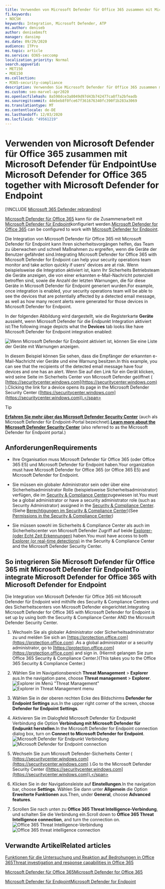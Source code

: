 ```yaml
---
title: Verwenden von Microsoft Defender für Office 365 zusammen mit Microsoft Defender für Endpoint
f1.keywords:
- NOCSH
keywords: Integration, Microsoft Defender, ATP
ms.author: deniseb
author: denisebmsft
manager: dansimp
ms.date: 09/29/2020
audience: ITPro
ms.topic: article
ms.service: O365-seccomp
localization_priority: Normal
search.appverid:
- MET150
- MOE150
ms.collection:
- M365-security-compliance
description: Verwenden Sie Microsoft Defender für Office 365 zusammen mit Microsoft Defender für Endpoint, um ausführlichere Informationen zu Bedrohungen für Ihre Geräte und e-Mail-Inhalte zu erhalten.
ms.custom: seo-marvel-apr2020
ms.openlocfilehash: 8a598dce3a8049d97d43b742477ca8f7a2bfeadb
ms.sourcegitcommit: 4debeb8f0fce67f361676340fc390f1b283a3069
ms.translationtype: MT
ms.contentlocale: de-DE
ms.lasthandoff: 12/03/2020
ms.locfileid: "49561219"
---
```

# <a name="use-microsoft-defender-for-office-365-together-with-microsoft-defender-for-endpoint"></a><span data-ttu-id="0a7d5-104">Verwenden von Microsoft Defender für Office 365 zusammen mit Microsoft Defender für Endpoint</span><span class="sxs-lookup"><span data-stu-id="0a7d5-104">Use Microsoft Defender for Office 365 together with Microsoft Defender for Endpoint</span></span>

[!INCLUDE [Microsoft 365 Defender rebranding](../includes/microsoft-defender-for-office.md)]


<span data-ttu-id="0a7d5-105">[Microsoft Defender für Office 365](office-365-atp.md) kann für die Zusammenarbeit mit [Microsoft Defender für Endpoint](https://docs.microsoft.com/windows/security/threat-protection)konfiguriert werden.</span><span class="sxs-lookup"><span data-stu-id="0a7d5-105">[Microsoft Defender for Office 365](office-365-atp.md) can be configured to work with [Microsoft Defender for Endpoint](https://docs.microsoft.com/windows/security/threat-protection).</span></span>

<span data-ttu-id="0a7d5-106">Die Integration von Microsoft Defender für Office 365 mit Microsoft Defender für Endpoint kann Ihren sicherheitsvorgängen helfen, das Team zu überwachen und schnell Maßnahmen zu ergreifen, wenn die Geräte der Benutzer gefährdet sind.</span><span class="sxs-lookup"><span data-stu-id="0a7d5-106">Integrating Microsoft Defender for Office 365 with Microsoft Defender for Endpoint can help your security operations team monitor and take action quickly if users' devices are at risk.</span></span> <span data-ttu-id="0a7d5-107">Wenn beispielsweise die Integration aktiviert ist, kann Ihr Sicherheits Betriebsteam die Geräte anzeigen, die von einer erkannten e-Mail-Nachricht potenziell betroffen sind, sowie die Anzahl der letzten Warnungen, die für diese Geräte in Microsoft Defender für Endpoint generiert wurden.</span><span class="sxs-lookup"><span data-stu-id="0a7d5-107">For example, once integration is enabled, your security operations team will be able to see the devices that are potentially affected by a detected email message, as well as how many recent alerts were generated for those devices in Microsoft Defender for Endpoint.</span></span> 

<span data-ttu-id="0a7d5-108">In der folgenden Abbildung wird dargestellt, wie die Registerkarte **Geräte** aussieht, wenn Microsoft Defender für die Endpunkt Integration aktiviert ist:</span><span class="sxs-lookup"><span data-stu-id="0a7d5-108">The following image depicts what the **Devices** tab looks like have Microsoft Defender for Endpoint integration enabled:</span></span>
  
![Wenn Microsoft Defender für Endpoint aktiviert ist, können Sie eine Liste der Geräte mit Warnungen anzeigen.](../../media/fec928ea-8f0c-44d7-80b9-a2e0a8cd4e89.PNG)
  
<span data-ttu-id="0a7d5-110">In diesem Beispiel können Sie sehen, dass die Empfänger der erkannten e-Mail-Nachricht vier Geräte und eine Warnung besitzen.</span><span class="sxs-lookup"><span data-stu-id="0a7d5-110">In this example, you can see that the recipients of the detected email message have four devices and one has an alert.</span></span> <span data-ttu-id="0a7d5-111">Wenn Sie auf den Link für ein Gerät klicken, wird seine Seite im Sicherheits Center von Microsoft Defender geöffnet ( [https://securitycenter.windows.com](https://securitycenter.windows.com) ).</span><span class="sxs-lookup"><span data-stu-id="0a7d5-111">Clicking the link for a device opens its page in the Microsoft Defender Security Center ([https://securitycenter.windows.com](https://securitycenter.windows.com)).</span></span>

> [!TIP]
> <span data-ttu-id="0a7d5-112">**[Erfahren Sie mehr über das Microsoft Defender Security Center](https://docs.microsoft.com/windows/security/threat-protection/microsoft-defender-atp/use)** (auch als Microsoft Defender für Endpoint-Portal bezeichnet).</span><span class="sxs-lookup"><span data-stu-id="0a7d5-112">**[Learn more about the Microsoft Defender Security Center](https://docs.microsoft.com/windows/security/threat-protection/microsoft-defender-atp/use)** (also referred to as the Microsoft Defender for Endpoint portal.)</span></span>
  
## <a name="requirements"></a><span data-ttu-id="0a7d5-113">Anforderungen</span><span class="sxs-lookup"><span data-stu-id="0a7d5-113">Requirements</span></span>

- <span data-ttu-id="0a7d5-114">Ihre Organisation muss Microsoft Defender für Office 365 (oder Office 365 E5) und Microsoft Defender für Endpoint haben.</span><span class="sxs-lookup"><span data-stu-id="0a7d5-114">Your organization must have Microsoft Defender for Office 365 (or Office 365 E5) and Microsoft Defender for Endpoint.</span></span>
    
- <span data-ttu-id="0a7d5-115">Sie müssen ein globaler Administrator sein oder über eine Sicherheitsadministrator Rolle (beispielsweise Sicherheitsadministrator) verfügen, die im [Security & Compliance Center](https://protection.office.com)zugewiesen ist.</span><span class="sxs-lookup"><span data-stu-id="0a7d5-115">You must be a global administrator or have a security administrator role (such as Security Administrator) assigned in the [Security & Compliance Center](https://protection.office.com).</span></span> <span data-ttu-id="0a7d5-116">(Siehe [Berechtigungen im Security & Compliance Center](permissions-in-the-security-and-compliance-center.md))</span><span class="sxs-lookup"><span data-stu-id="0a7d5-116">(See [Permissions in the Security & Compliance Center](permissions-in-the-security-and-compliance-center.md))</span></span>
    
- <span data-ttu-id="0a7d5-117">Sie müssen sowohl im Sicherheits & Compliance Center als auch im Sicherheitscenter von Microsoft Defender Zugriff auf beide [Explorer-(oder Echt Zeit Erkennungen)](threat-explorer.md) haben.</span><span class="sxs-lookup"><span data-stu-id="0a7d5-117">You must have access to both [Explorer (or real-time detections)](threat-explorer.md) in the Security & Compliance Center and the Microsoft Defender Security Center.</span></span>
    
## <a name="to-integrate-microsoft-defender-for-office-365-with-microsoft-defender-for-endpoint"></a><span data-ttu-id="0a7d5-118">So integrieren Sie Microsoft Defender für Office 365 mit Microsoft Defender für Endpoint</span><span class="sxs-lookup"><span data-stu-id="0a7d5-118">To integrate Microsoft Defender for Office 365 with Microsoft Defender for Endpoint</span></span>

<span data-ttu-id="0a7d5-119">Die Integration von Microsoft Defender für Office 365 mit Microsoft Defender für Endpoint wird mithilfe des Security & Compliance Centers und des Sicherheitscenters von Microsoft Defender eingerichtet.</span><span class="sxs-lookup"><span data-stu-id="0a7d5-119">Integrating Microsoft Defender for Office 365 with Microsoft Defender for Endpoint is set up by using both the Security & Compliance Center AND the Microsoft Defender Security Center.</span></span>
  
1. <span data-ttu-id="0a7d5-120">Wechseln Sie als globaler Administrator oder Sicherheitsadministrator zu und melden Sie sich an [https://protection.office.com](https://protection.office.com) .</span><span class="sxs-lookup"><span data-stu-id="0a7d5-120">As a global administrator or a security administrator, go to [https://protection.office.com](https://protection.office.com) and sign in.</span></span> <span data-ttu-id="0a7d5-121">(Hiermit gelangen Sie zum Office 365 Security & Compliance Center.)</span><span class="sxs-lookup"><span data-stu-id="0a7d5-121">(This takes you to the Office 365 Security & Compliance Center.)</span></span>
    
2. <span data-ttu-id="0a7d5-122">Wählen Sie im Navigationsbereich **Threat Management**  >  **Explorer** aus.</span><span class="sxs-lookup"><span data-stu-id="0a7d5-122">In the navigation pane, choose **Threat management** > **Explorer**.</span></span><br><span data-ttu-id="0a7d5-123">![Explorer im Menü "Threat Management"](../../media/ThreatMgmt-Explorer-nav.png)</span><span class="sxs-lookup"><span data-stu-id="0a7d5-123">![Explorer in Threat Management menu](../../media/ThreatMgmt-Explorer-nav.png)</span></span><br>
    
3. <span data-ttu-id="0a7d5-124">Wählen Sie in der oberen rechten Ecke des Bildschirms **Defender for Endpoint Settings** aus.</span><span class="sxs-lookup"><span data-stu-id="0a7d5-124">In the upper right corner of the screen, choose **Defender for Endpoint Settings**.</span></span>
    
4. <span data-ttu-id="0a7d5-125">Aktivieren Sie im Dialogfeld Microsoft Defender für Endpunkt Verbindung die Option **Verbindung mit Microsoft Defender für Endpunkt herstellen**.</span><span class="sxs-lookup"><span data-stu-id="0a7d5-125">In the Microsoft Defender for Endpoint connection dialog box, turn on **Connect to Microsoft Defender for Endpoint**.</span></span><br><span data-ttu-id="0a7d5-126">![Microsoft Defender für Endpunkt Verbindung](../../media/Explorer-WDATPConnection-dialog.png)</span><span class="sxs-lookup"><span data-stu-id="0a7d5-126">![Microsoft Defender for Endpoint connection](../../media/Explorer-WDATPConnection-dialog.png)</span></span><br>
    
5. <span data-ttu-id="0a7d5-127">Wechseln Sie zum Microsoft Defender-Sicherheits Center ( [https://securitycenter.windows.com](https://securitycenter.windows.com) ).</span><span class="sxs-lookup"><span data-stu-id="0a7d5-127">Go to the Microsoft Defender Security Center ([https://securitycenter.windows.com](https://securitycenter.windows.com)).</span></span>

6. <span data-ttu-id="0a7d5-128">Klicken Sie in der Navigationsleiste auf **Einstellungen**.</span><span class="sxs-lookup"><span data-stu-id="0a7d5-128">In the navigation bar, choose **Settings**.</span></span> <span data-ttu-id="0a7d5-129">Wählen Sie dann unter **Allgemein** die Option **Erweiterte Funktionen** aus.</span><span class="sxs-lookup"><span data-stu-id="0a7d5-129">Then, under **General**, choose **Advanced features**.</span></span>

7. <span data-ttu-id="0a7d5-130">Scrollen Sie nach unten zu **Office 365 Threat Intelligence-Verbindung**, und schalten Sie die Verbindung ein.</span><span class="sxs-lookup"><span data-stu-id="0a7d5-130">Scroll down to **Office 365 Threat Intelligence connection**, and turn the connection on.</span></span><br/><span data-ttu-id="0a7d5-131">![Office 365 Threat Intelligence-Verbindung](../../media/mdatp-oatptoggle.png)</span><span class="sxs-lookup"><span data-stu-id="0a7d5-131">![Office 365 threat intelligence connection](../../media/mdatp-oatptoggle.png)</span></span><br>

## <a name="related-articles"></a><span data-ttu-id="0a7d5-132">Verwandte Artikel</span><span class="sxs-lookup"><span data-stu-id="0a7d5-132">Related articles</span></span>

[<span data-ttu-id="0a7d5-133">Funktionen für die Untersuchung und Reaktion auf Bedrohungen in Office 365</span><span class="sxs-lookup"><span data-stu-id="0a7d5-133">Threat investigation and response capabilities in Office 365</span></span>](office-365-ti.md)
  
[<span data-ttu-id="0a7d5-134">Microsoft Defender für Office 365</span><span class="sxs-lookup"><span data-stu-id="0a7d5-134">Microsoft Defender for Office 365</span></span>](office-365-atp.md)
  
[<span data-ttu-id="0a7d5-135">Microsoft Defender für Endpoint</span><span class="sxs-lookup"><span data-stu-id="0a7d5-135">Microsoft Defender for Endpoint</span></span>](https://docs.microsoft.com/windows/security/threat-protection)
